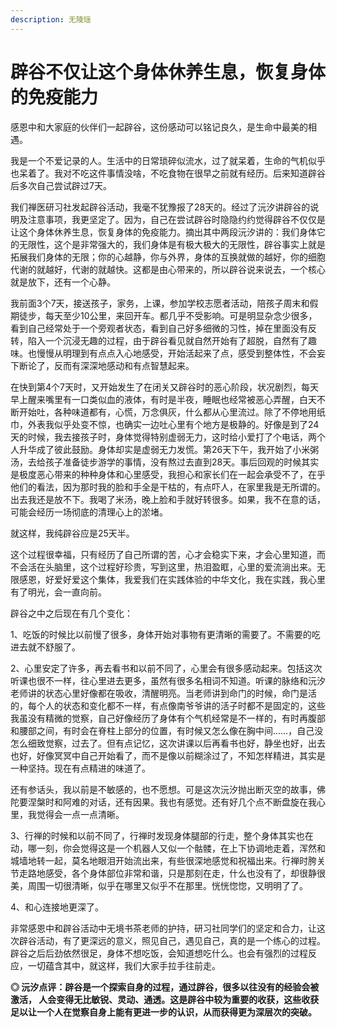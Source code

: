 ```yaml
---
description: 无陵瑶
---
```


# 辟谷不仅让这个身体休养生息，恢复身体的免疫能力

感恩中和大家庭的伙伴们一起辟谷，这份感动可以铭记良久，是生命中最美的相遇。

我是一个不爱记录的人。生活中的日常琐碎似流水，过了就呆着，生命的气机似乎也呆着了。我对不吃这件事情没啥，不吃食物在很早之前就有经历。后来知道辟谷后多次自己尝试辟过7天。

我们禅医研习社发起辟谷活动，我毫不犹豫报了28天的。经过了沅汐讲辟谷的说明及注意事项，我更坚定了。因为，自己在尝试辟谷时隐隐约约觉得辟谷不仅仅是让这个身体休养生息，恢复身体的免疫能力。摘出其中两段沅汐讲的：我们身体它的无限性，这个是非常强大的，我们身体是有极大极大的无限性，辟谷事实上就是拓展我们身体的无限；你的心越静，你与外界，身体的互换就做的越好，你的细胞代谢的就越好，代谢的就越快。这都是由心带来的，所以辟谷说来说去，一个核心就是放下，还有一个心静。

我前面3个7天，接送孩子，家务，上课，参加学校志愿者活动，陪孩子周末和假期徒步，每天至少10公里，来回开车。都几乎不受影响。可是明显杂念少很多，看到自己经常处于一个旁观者状态，看到自己好多细微的习性，掉在里面没有反转，陷入一个沉浸无趣的过程，由于辟谷看见就自然开始有了超脱，自然有了趣味。也慢慢从明理到有点点入心地感受，开始活起来了点，感受到整体性，不会妄下断论了，反而有深深地感动和有点智慧起来。

在快到第4个7天时，又开始发生了在闭关又辟谷时的恶心阶段，状况剧烈，每天早上醒来嘴里有一口类似血的液体，有时是半夜，睡眠也经常被恶心弄醒，白天不断开始吐，各种味道都有，心慌，万念俱灰，什么都从心里流过。除了不停地用纸巾，外表我似乎处变不惊，也确实一边吐心里有个地方是极静的。好像是到了24天的时候，我去接孩子时，身体觉得特别虚弱无力，这时给小爱打了个电话，两个人升华成了彼此鼓励。身体却实是虚弱无力发慌。第26天下午，我开始了小米粥汤，去给孩子准备徒步游学的事情，没有熬过去直到28天。事后回观的时候其实是极度恶心带来的种种身体和心里感受，我担心和家长们在一起会承受不了，在乎他们的看法，因为那时我的脸和手全是干枯的，有点吓人，在家里我是无所谓的。出去我还是放不下。我喝了米汤，晚上脸和手就好转很多。如果，我不在意的话，可能会经历一场彻底的清理心上的淤堵。

就这样，我纯辟谷应是25天半。

这个过程很幸福，只有经历了自己所谓的苦，心才会稳实下来，才会心里知道，而不会活在头脑里，这个过程好珍贵，写到这里，热泪盈眶，心里的爱流淌出来。无限感恩，好爱好爱这个集体，我爱我们在实践体验的中华文化，我在实践，我心里有了明光，会一直向前。

辟谷之中之后现在有几个变化：

1、吃饭的时候比以前慢了很多，身体开始对事物有更清晰的需要了。不需要的吃进去就不舒服了。

2、心里安定了许多，再去看书和以前不同了，心里会有很多感动起来。包括这次听课也很不一样，往心里进去更多，虽然有很多名相词不知道。听课的脉络和沅汐老师讲的状态心里好像都在吸收，清醒明亮。当老师讲到命门的时候，命门是活的，每个人的状态和变化都不一样，有点像南爷爷讲的活子时都不是固定的，这些我虽没有精微的觉察，自己好像经历了身体有个气机经常是不一样的，有时再腹部和腰部之间，有时会在脊柱上部分的位置，有时候又怎么像在胸中间……，自己没怎么细致觉察，过去了。但有点记忆，这次讲课以后再看书也好，静坐也好，出去也好，好像冥冥中自己开始看了，而不是像以前糊涂过了，不知怎样精进，其实是一种坚持。现在有点精进的味道了。

还有参话头，我以前是不敏感的，也不愿想。可是这次沅汐抛出断灭空的故事，佛陀要涅槃时和阿难的对话，还有因果。我也有感觉。还有好几个点不断盘旋在我心里，我觉得会一点一点清晰。

3、行禅的时候和以前不同了，行禅时发现身体腿部的行走，整个身体其实也在动，哪一刻，你会觉得这是一个机器人又似一个骷髅，在上下协调地走着，浑然和城墙地转一起，莫名地眼泪开始流出来，有些很深地感觉和祝福出来。行禅时胯关节走路地感受，各个身体部位非常和谐，只是那刻在走，什么也没有了，却很静很美，周围一切很清晰，似乎在哪里又似乎不在那里。恍恍惚惚，又明明了了。

4、和心连接地更深了。

 非常感恩中和辟谷活动中无境书茶老师的护持，研习社同学们的坚定和合力，让这次辟谷活动，有了更深远的意义，照见自己，遇见自己，真的是一个练心的过程。辟谷之后后劲依然很足，身体不想吃饭，会知道想吃什么。也会有强烈的过程反应，一切蕴含其中，就这样，我们大家手拉手往前走。

**◎ 沅汐点评：辟谷是一个探索自身的过程，通过辟谷，很多以往没有的经验会被激活， 人会变得无比敏锐、灵动、通透。这是辟谷中较为重要的收获，这些收获足以让一个人在觉察自身上能有更进一步的认识，从而获得更为深层次的突破。**

